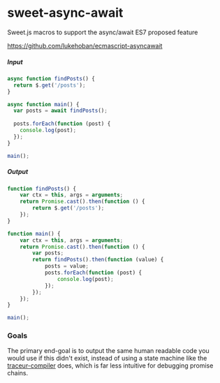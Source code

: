 sweet-async-await
=================

Sweet.js macros to support the async/await ES7 proposed feature

https://github.com/lukehoban/ecmascript-asyncawait

##### Input
```javascript
async function findPosts() {
  return $.get('/posts');
}

async function main() {
  var posts = await findPosts();
  
  posts.forEach(function (post) {
    console.log(post);
  });
}

main();

```
##### Output
```javascript
function findPosts() {
    var ctx = this, args = arguments;
    return Promise.cast().then(function () {
        return $.get('/posts');
    });
}

function main() {
    var ctx = this, args = arguments;
    return Promise.cast().then(function () {
        var posts;
        return findPosts().then(function (value) {
            posts = value;
            posts.forEach(function (post) {
                console.log(post);
            });
        });
    });
}

main();
```
### Goals
The primary end-goal is to output the same human readable code you would use if this didn't exist, instead of using a state machine like the [traceur-compiler](https://github.com/google/traceur-compiler) does, which is far less intuitive for debugging promise chains.
